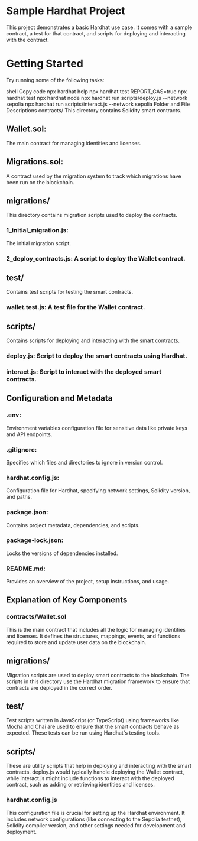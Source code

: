 # Sample Hardhat Project

This project demonstrates a basic Hardhat use case. It comes with a sample contract, a test for that contract, and scripts for deploying and interacting with the contract.

# Getting Started

Try running some of the following tasks:

shell
Copy code
npx hardhat help
npx hardhat test
REPORT_GAS=true npx hardhat test
npx hardhat node
npx hardhat run scripts/deploy.js --network sepolia
npx hardhat run scripts/interact.js --network sepolia
Folder and File Descriptions
contracts/
This directory contains Solidity smart contracts.

## Wallet.sol: 
The main contract for managing identities and licenses.

## Migrations.sol: 
A contract used by the migration system to track which migrations have been run on the blockchain.

## migrations/
This directory contains migration scripts used to deploy the contracts.

### 1_initial_migration.js: 
The initial migration script.

### 2_deploy_contracts.js: A script to deploy the Wallet contract.

## test/
Contains test scripts for testing the smart contracts.

### wallet.test.js: A test file for the Wallet contract.

## scripts/
Contains scripts for deploying and interacting with the smart contracts.

### deploy.js: Script to deploy the smart contracts using Hardhat.
### interact.js: Script to interact with the deployed smart contracts.

## Configuration and Metadata

### .env: 
Environment variables configuration file for sensitive data like private keys and API endpoints.

### .gitignore: 
Specifies which files and directories to ignore in version control.

### hardhat.config.js: 
Configuration file for Hardhat, specifying network settings, Solidity version, and paths.

### package.json: 
Contains project metadata, dependencies, and scripts.

### package-lock.json: 
Locks the versions of dependencies installed.

### README.md: 
Provides an overview of the project, setup instructions, and usage.

## Explanation of Key Components

### contracts/Wallet.sol
This is the main contract that includes all the logic for managing identities and licenses. It defines the structures, mappings, events, and functions required to store and update user data on the blockchain.

## migrations/
Migration scripts are used to deploy smart contracts to the blockchain. The scripts in this directory use the Hardhat migration framework to ensure that contracts are deployed in the correct order.

## test/
Test scripts written in JavaScript (or TypeScript) using frameworks like Mocha and Chai are used to ensure that the smart contracts behave as expected. These tests can be run using Hardhat's testing tools.

## scripts/
These are utility scripts that help in deploying and interacting with the smart contracts. deploy.js would typically handle deploying the Wallet contract, while interact.js might include functions to interact with the deployed contract, such as adding or retrieving identities and licenses.

### hardhat.config.js
This configuration file is crucial for setting up the Hardhat environment. It includes network configurations (like connecting to the Sepolia testnet), Solidity compiler version, and other settings needed for development and deployment.
